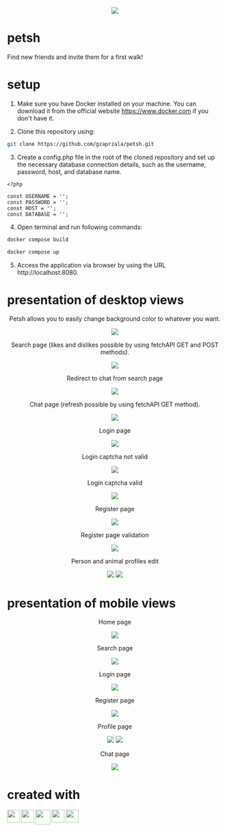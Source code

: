 <div align="center">
  <img src="https://github.com/gzaprzala/petsh/blob/main/public/img/logo.png" />
</div>

# petsh

Find new friends and invite them for a first walk!

# setup

1. Make sure you have Docker installed on your machine. You can download it from the official website https://www.docker.com if you don't have it.

2. Clone this repository using:

```bash
git clone https://github.com/gzaprzala/petsh.git
```

3. Create a config.php file in the root of the cloned repository and set up the necessary database connection details, such as the username, password, host, and database name.

```code
<?php

const USERNAME = '';
const PASSWORD = '';
const HOST = '';
const DATABASE = '';
```

4. Open terminal and run following commands:

```bash
docker compose build
```

```bash
docker compose up
```

5. Access the application via browser by using the URL http://localhost:8080.

# presentation of desktop views

<div align="center">
  <p>Petsh allows you to easily change background color to whatever you want.</p>
  <img src="https://github.com/gzaprzala/petsh/blob/main/public/img/HomeColor.gif" />
</div>

<div align="center">
  <p>Search page (likes and dislikes possible by using fetchAPI GET and POST methods).</p>
  <img src="https://github.com/gzaprzala/petsh/blob/main/public/img/SearchPage.png" />
</div>

<div align="center">
  <p>Redirect to chat from search page</p>
  <img src="https://github.com/gzaprzala/petsh/blob/main/public/img/RedirectToChat.gif" />
</div>

<div align="center">
  <p>Chat page (refresh possible by using fetchAPI GET method).</p>
  <img src="https://github.com/gzaprzala/petsh/blob/main/public/img/ChatExample.gif" />
</div>

<div align="center">
  <p>Login page</p>
  <img src="https://github.com/gzaprzala/petsh/blob/main/public/img/LoginPage.png" />
</div>

<div align="center">
  <p>Login captcha not valid</p>
  <img src="https://github.com/gzaprzala/petsh/blob/main/public/img/CaptchaBefore.png" />
</div>

<div align="center">
  <p>Login captcha valid</p>
  <img src="https://github.com/gzaprzala/petsh/blob/main/public/img/CaptchaAfter.png" />
</div>

<div align="center">
  <p>Register page</p>
  <img src="https://github.com/gzaprzala/petsh/blob/main/public/img/RegisterPage.png" />
</div>

<div align="center">
  <p>Register page validation</p>
  <img src="https://github.com/gzaprzala/petsh/blob/main/public/img/RegisterValidation.png" />
</div>

<div align="center">
  <p>Person and animal profiles edit</p>
  <img src="https://github.com/gzaprzala/petsh/blob/main/public/img/ProfilePage.png" />
  <img src="https://github.com/gzaprzala/petsh/blob/main/public/img/ProfileAnimalPage.png" />
</div>

# presentation of mobile views

<div align="center">
  <p>Home page</p>
  <img src="https://github.com/gzaprzala/petsh/blob/main/public/img/HomeMobile.png" />
</div>

<div align="center">
  <p>Search page</p>
  <img src="https://github.com/gzaprzala/petsh/blob/main/public/img/SearchMobile.png" />
</div>

<div align="center">
  <p>Login page</p>
  <img src="https://github.com/gzaprzala/petsh/blob/main/public/img/LoginMobile.png" />
</div>

<div align="center">
  <p>Register page</p>
  <img src="https://github.com/gzaprzala/petsh/blob/main/public/img/RegisterMobile.png" />
</div>

<div align="center">
  <p>Profile page</p>
  <img src="https://github.com/gzaprzala/petsh/blob/main/public/img/ProfileMobile.png" />
  <img src="https://github.com/gzaprzala/petsh/blob/main/public/img/ProfileAnimalMobile.png" />
</div>

<div align="center">
  <p>Chat page</p>
  <img src="https://github.com/gzaprzala/petsh/blob/main/public/img/ChatMobile.png" />
</div>

# created with

<img align="left" width="30px" padding-right="5px" src="https://pics.freeicons.io/uploads/icons/png/8804286661557996995-512.png" />
<img align="left" width="30px" padding-right="5px" src="https://pics.freeicons.io/uploads/icons/png/632690741557997006-512.png" />
<img align="left" width="35px" padding-right="5px" src="https://pics.freeicons.io/uploads/icons/png/2765419221551942634-512.png" />
<img align="left" width="30px" padding-right="5px" src="https://pics.freeicons.io/uploads/icons/png/21088442871540553614-512.png" />
<img align="left" width="30px" padding-right="5px" src="https://cdn-icons-png.flaticon.com/512/5969/5969059.png" />
